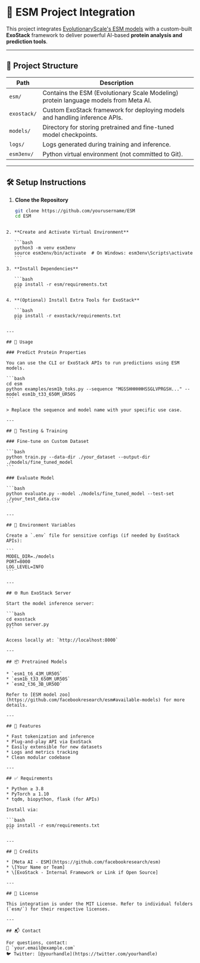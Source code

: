 
# 🧬 ESM Project Integration

This project integrates [EvolutionaryScale's ESM models](https://github.com/facebookresearch/esm) with a custom-built **ExoStack** framework to deliver powerful AI-based **protein analysis and prediction tools**.

---

## 📁 Project Structure

| Path           | Description                                                                            |
|----------------|----------------------------------------------------------------------------------------|
| `esm/`         | Contains the ESM (Evolutionary Scale Modeling) protein language models from Meta AI.  |
| `exostack/`    | Custom ExoStack framework for deploying models and handling inference APIs.           |
| `models/`      | Directory for storing pretrained and fine-tuned model checkpoints.                    |
| `logs/`        | Logs generated during training and inference.                                          |
| `esm3env/`     | Python virtual environment (not committed to Git).                                     |

---

## 🛠️ Setup Instructions

1. **Clone the Repository**
   ```bash
   git clone https://github.com/yourusername/ESM
   cd ESM
````

2. **Create and Activate Virtual Environment**

   ```bash
   python3 -m venv esm3env
   source esm3env/bin/activate  # On Windows: esm3env\Scripts\activate
   ```

3. **Install Dependencies**

   ```bash
   pip install -r esm/requirements.txt
   ```

4. **(Optional) Install Extra Tools for ExoStack**

   ```bash
   pip install -r exostack/requirements.txt
   ```

---

## 🚀 Usage

### Predict Protein Properties

You can use the CLI or ExoStack APIs to run predictions using ESM models.

```bash
cd esm
python examples/esm1b_toks.py --sequence "MGSSHHHHHHSSGLVPRGSH..." --model esm1b_t33_650M_UR50S
```

> Replace the sequence and model name with your specific use case.

---

## 🧪 Testing & Training

### Fine-tune on Custom Dataset

```bash
python train.py --data-dir ./your_dataset --output-dir ./models/fine_tuned_model
```

### Evaluate Model

```bash
python evaluate.py --model ./models/fine_tuned_model --test-set ./your_test_data.csv
```

---

## 🔐 Environment Variables

Create a `.env` file for sensitive configs (if needed by ExoStack APIs):

```
MODEL_DIR=./models
PORT=8000
LOG_LEVEL=INFO
```

---

## 🌐 Run ExoStack Server

Start the model inference server:

```bash
cd exostack
python server.py
```

Access locally at: `http://localhost:8000`

---

## 📦 Pretrained Models

* `esm1_t6_43M_UR50S`
* `esm1b_t33_650M_UR50S`
* `esm2_t36_3B_UR50D`

Refer to [ESM model zoo](https://github.com/facebookresearch/esm#available-models) for more details.

---

## 🧠 Features

* Fast tokenization and inference
* Plug-and-play API via ExoStack
* Easily extensible for new datasets
* Logs and metrics tracking
* Clean modular codebase

---

## ✅ Requirements

* Python ≥ 3.8
* PyTorch ≥ 1.10
* tqdm, biopython, flask (for APIs)

Install via:

```bash
pip install -r esm/requirements.txt
```

---

## 🙏 Credits

* [Meta AI - ESM](https://github.com/facebookresearch/esm)
* \[Your Name or Team]
* \[ExoStack - Internal Framework or Link if Open Source]

---

## 📄 License

This integration is under the MIT License. Refer to individual folders (`esm/`) for their respective licenses.

---

## 📬 Contact

For questions, contact:
📧 `your.email@example.com`
🐦 Twitter: [@yourhandle](https://twitter.com/yourhandle)

